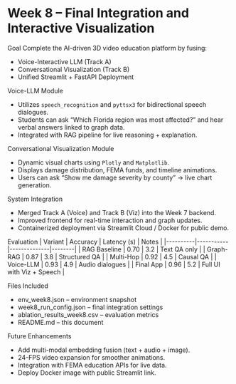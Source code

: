 # Week 8 – Final Integration and Interactive Visualization

 Goal
Complete the AI-driven 3D video education platform by fusing:
- Voice-Interactive LLM (Track A)  
- Conversational Visualization (Track B)  
- Unified Streamlit + FastAPI Deployment

Voice-LLM Module
- Utilizes `speech_recognition` and `pyttsx3` for bidirectional speech dialogues.  
- Students can ask “Which Florida region was most affected?” and hear verbal answers linked to graph data.  
- Integrated with RAG pipeline for live reasoning + explanation.

Conversational Visualization Module
- Dynamic visual charts using `Plotly` and `Matplotlib`.  
- Displays damage distribution, FEMA funds, and timeline animations.  
- Users can ask “Show me damage severity by county” → live chart generation.

System Integration
- Merged Track A (Voice) and Track B (Viz) into the Week 7 backend.  
- Improved frontend for real-time interaction and graph updates.  
- Containerized deployment via Streamlit Cloud / Docker for public demo.  

Evaluation
| Variant | Accuracy | Latency (s) | Notes |
|----------|-----------|--------------|--------|
| RAG Baseline | 0.70 | 3.2 | Text QA only |
| Graph-RAG | 0.87 | 3.8 | Structured QA |
| Multi-Hop | 0.92 | 4.5 | Causal QA |
| Voice-LLM | 0.93 | 4.9 | Audio dialogues |
| Final App | 0.96 | 5.2 | Full UI with Viz + Speech |

Files Included
- env_week8.json – environment snapshot  
- week8_run_config.json – final integration settings  
- ablation_results_week8.csv – evaluation metrics  
- README.md – this document  

Future Enhancements
- Add multi-modal embedding fusion (text + audio + image).  
- 24-FPS video expansion for smoother animations.  
- Integration with FEMA education APIs for live data.  
- Deploy Docker image with public Streamlit link.
